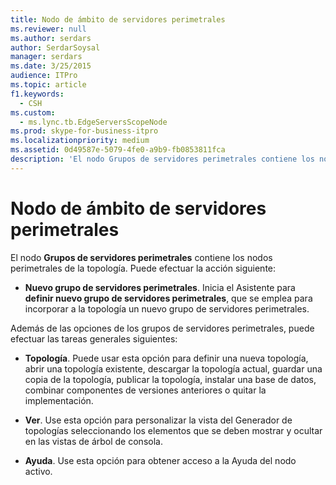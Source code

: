 ```yaml
---
title: Nodo de ámbito de servidores perimetrales
ms.reviewer: null
ms.author: serdars
author: SerdarSoysal
manager: serdars
ms.date: 3/25/2015
audience: ITPro
ms.topic: article
f1.keywords:
  - CSH
ms.custom:
  - ms.lync.tb.EdgeServersScopeNode
ms.prod: skype-for-business-itpro
ms.localizationpriority: medium
ms.assetid: 0d49587e-5079-4fe0-a9b9-fb0853811fca
description: 'El nodo Grupos de servidores perimetrales contiene los nodos perimetrales de la topología. Puede efectuar la acción siguiente:'
---
```


# <a name="edge-servers-scope-node"></a>Nodo de ámbito de servidores perimetrales
 
El nodo **Grupos de servidores perimetrales** contiene los nodos perimetrales de la topología. Puede efectuar la acción siguiente:
  
- **Nuevo grupo de servidores perimetrales**. Inicia el Asistente para **definir nuevo grupo de servidores perimetrales**, que se emplea para incorporar a la topología un nuevo grupo de servidores perimetrales.
    
Además de las opciones de los grupos de servidores perimetrales, puede efectuar las tareas generales siguientes:
  
- **Topología**. Puede usar esta opción para definir una nueva topología, abrir una topología existente, descargar la topología actual, guardar una copia de la topología, publicar la topología, instalar una base de datos, combinar componentes de versiones anteriores o quitar la implementación.
    
- **Ver**. Use esta opción para personalizar la vista del Generador de topologías seleccionando los elementos que se deben mostrar y ocultar en las vistas de árbol de consola.
    
- **Ayuda**. Use esta opción para obtener acceso a la Ayuda del nodo activo.
    

